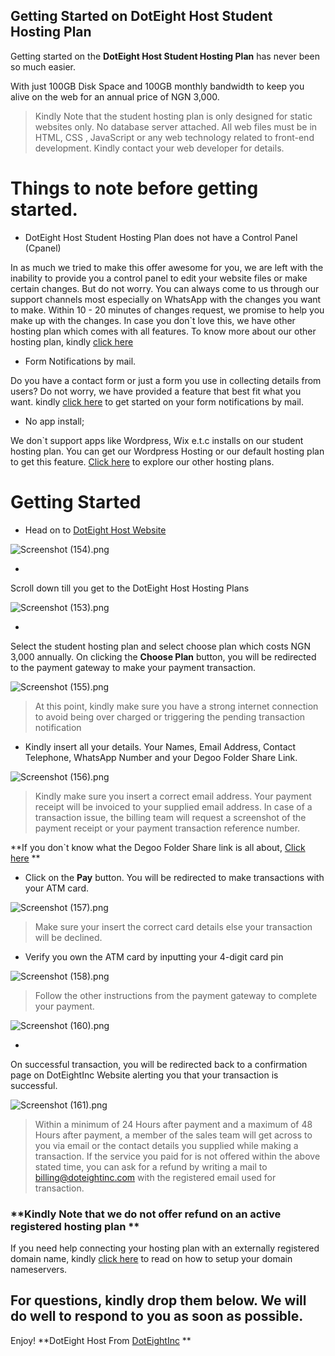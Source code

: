 ## Getting Started on DotEight Host Student Hosting Plan

Getting started on the **DotEight Host Student Hosting Plan** has never been so much easier.

With just 100GB Disk Space and 100GB monthly bandwidth to keep you alive on the web for an annual price of NGN 3,000.


> Kindly Note that the student hosting plan is only designed for static websites only. No database server attached. All web files must be in HTML, CSS , JavaScript or any web technology related to front-end development. Kindly contact your web developer for details.

# Things to note before getting started.


- DotEight Host Student Hosting Plan does not have a Control Panel (Cpanel)

In as much we tried to make this offer awesome for you, we are left with the inability to provide you a control panel to edit your website files or make certain changes. But do not worry. You can always come to us through our support channels most especially on WhatsApp with the changes you want to make. Within 10 - 20 minutes  of changes request, we promise to help you make up with the changes. In case you don`t love this, we have other hosting plan which comes with all features. To know more about our other hosting plan, kindly  [click here](https://doteightinc.com/doteighthost/#hosting) 


- Form Notifications by mail.

Do you have a contact form or just a form you use in collecting details from users? Do not worry, we have provided a feature that best fit what you want. kindly  [click here](https://)  to get started on your form notifications by mail.


- No app install;

We don`t support apps like Wordpress, Wix e.t.c installs on our student hosting plan. You can get our Wordpress Hosting or our default hosting plan to get this feature.  [Click here](https://doteightinc.com/doteighthost/#hosting)  to explore our other hosting plans.

 

# Getting Started



- 
  Head on to  [DotEight Host Website](https://doteightinc.com/doteighthost/) 

![Screenshot (154).png](https://cdn.hashnode.com/res/hashnode/image/upload/v1598140378594/qxiFmon_9.png)

 

- 
Scroll down till you get to the DotEight Host Hosting Plans


![Screenshot (153).png](https://cdn.hashnode.com/res/hashnode/image/upload/v1598140404508/OKFzp81Kt.png)



- 
Select the student hosting plan and select choose plan which costs NGN 3,000 annually. On clicking the **Choose Plan** button, you will be redirected to the payment gateway to make your payment transaction.


![Screenshot (155).png](https://cdn.hashnode.com/res/hashnode/image/upload/v1598141246000/iNav4f8rf.png)


> At this point, kindly make sure you have a strong internet connection to avoid being over charged or triggering the pending transaction notification 


- Kindly insert all your details. Your Names, Email Address, Contact Telephone, WhatsApp Number and your Degoo Folder Share Link.


![Screenshot (156).png](https://cdn.hashnode.com/res/hashnode/image/upload/v1598141595089/M0yEjkjEN.png)


> Kindly make sure you insert a correct email address. Your payment receipt will be invoiced to your supplied email address. In case of a transaction issue, the billing team will request a screenshot of the payment receipt or your payment transaction reference number.

**If you don`t know what the Degoo Folder Share link is all about,  [Click here](https://cloud.degoo.com/drive-y2l4f7pfojez) 
**


- Click on the **Pay** button. You will be redirected to make transactions with your ATM card. 


![Screenshot (157).png](https://cdn.hashnode.com/res/hashnode/image/upload/v1598142118204/nl9fsfFyk.png)


> Make sure your insert the correct card details else your transaction will be declined.


- Verify you own the ATM card by inputting your 4-digit card pin


![Screenshot (158).png](https://cdn.hashnode.com/res/hashnode/image/upload/v1598142452629/v_bWac62v.png)



> Follow the other instructions from the payment gateway to complete your payment.

![Screenshot (160).png](https://cdn.hashnode.com/res/hashnode/image/upload/v1598142589309/kJvZkjS1-.png)



- 
On successful transaction, you will be redirected back to a confirmation page on DotEightInc Website alerting you that your transaction is successful.


![Screenshot (161).png](https://cdn.hashnode.com/res/hashnode/image/upload/v1598142721046/7dTTj40Q_.png)



> Within a minimum of  24 Hours after payment and a maximum of 48 Hours after payment, a member of the sales team will get across to you via email or the contact details you supplied while making a transaction. If the service you paid for is not offered within the above stated time, you can ask for a refund by writing a mail to billing@doteightinc.com with the registered email used for transaction. 



### **Kindly Note that we do not offer refund on an active registered hosting plan **


If you need help connecting your hosting plan with an externally registered domain name, kindly  [click here](https://ll.cc)  to read on how to setup your domain nameservers.


## For questions, kindly drop them below. We will do well to respond to you as soon as possible.

Enjoy! **DotEight Host From  [DotEightInc](https://doteightinc.com) **











